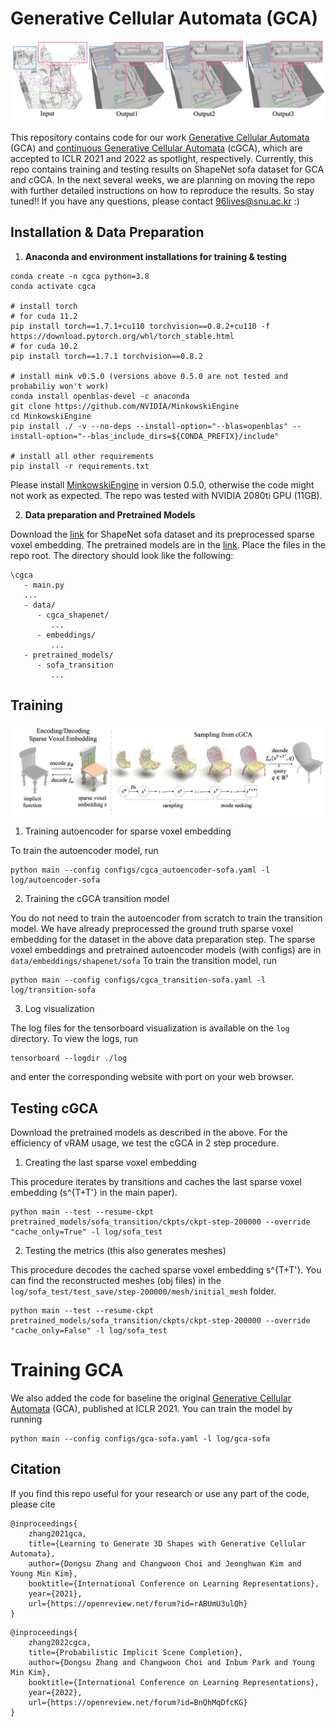 # Generative Cellular Automata (GCA) 



![Alt text](media/teaser.jpg?raw=true "Title")

This repository contains code for our work [Generative Cellular Automata](https://openreview.net/forum?id=rABUmU3ulQh) (GCA) and [continuous Generative Cellular Automata](https://openreview.net/forum?id=BnQhMqDfcKG) (cGCA), which are accepted to ICLR 2021 and 2022 as spotlight, respectively. Currently, this repo contains training and testing results on ShapeNet sofa dataset for GCA and cGCA. In the next several weeks, we are planning on moving the repo with further detailed instructions on how to reproduce the results. So stay tuned!! If you have any questions, please contact 96lives@snu.ac.kr :) 



## Installation & Data Preparation

1. **Anaconda and environment installations for training & testing**

```
conda create -n cgca python=3.8
conda activate cgca

# install torch
# for cuda 11.2
pip install torch==1.7.1+cu110 torchvision==0.8.2+cu110 -f https://download.pytorch.org/whl/torch_stable.html
# for cuda 10.2
pip install torch==1.7.1 torchvision==0.8.2

# install mink v0.5.0 (versions above 0.5.0 are not tested and probabiliy won't work)
conda install openblas-devel -c anaconda 
git clone https://github.com/NVIDIA/MinkowskiEngine
cd MinkowskiEngine
pip install ./ -v --no-deps --install-option="--blas=openblas" --install-option="--blas_include_dirs=${CONDA_PREFIX}/include" 

# install all other requirements
pip install -r requirements.txt
```
Please install [MinkowskiEngine](https://github.com/NVIDIA/MinkowskiEngine) in version 0.5.0, otherwise the code might not work as expected.
The repo was tested with NVIDIA 2080ti GPU (11GB).


2. **Data preparation and Pretrained Models**

Download the [link](https://drive.google.com/file/d/1QnrPQQEeeasGmrcBf2yu0T2YvAVI8GqJ/view?usp=sharing) for ShapeNet sofa dataset and its preprocessed sparse voxel embedding.
The pretrained models are in the [link](https://drive.google.com/file/d/1qF-F2FWMMUWhtoYbq-ViqUPc5tGma58v/view?usp=sharing).
Place the files in the repo root.
The directory should look like the following:

```
\cgca
   - main.py
   ...
   - data/
      - cgca_shapenet/
         ...
      - embeddings/
         ...
   - pretrained_models/
      - sofa_transition
         ...
```

## Training 
![Alt text](media/method_overview.jpg?raw=true "Title")
1. Training autoencoder for sparse voxel embedding

To train the autoencoder model, run
```
python main --config configs/cgca_autoencoder-sofa.yaml -l log/autoencoder-sofa
```

2. Training the cGCA transition model

You do not need to train the autoencoder from scratch to train the transition model.
We have already preprocessed the ground truth sparse voxel embedding for the dataset in the above data preparation step.
The sparse voxel embeddings and pretrained autoencoder models (with configs) are in `data/embeddings/shapenet/sofa`
To train the transition model, run
```
python main --config configs/cgca_transition-sofa.yaml -l log/transition-sofa
```

3. Log visualization

The log files for the tensorboard visualization is available on the `log` directory.
To view the logs, run
```
tensorboard --logdir ./log
```
and enter the corresponding website with port on your web browser.


## Testing cGCA
Download the pretrained models as described in the above.
For the efficiency of vRAM usage, we test the cGCA in 2 step procedure.

1. Creating the last sparse voxel embedding 

This procedure iterates by transitions and caches the last sparse voxel embedding (s^{T+T'} in the main paper).
```
python main --test --resume-ckpt pretrained_models/sofa_transition/ckpts/ckpt-step-200000 --override "cache_only=True" -l log/sofa_test
```
2. Testing the metrics (this also generates meshes)

This procedure decodes the cached sparse voxel embedding s^{T+T'}.
You can find the reconstructed meshes (obj files) in the `log/sofa_test/test_save/step-200000/mesh/initial_mesh` folder.

```
python main --test --resume-ckpt pretrained_models/sofa_transition/ckpts/ckpt-step-200000 --override "cache_only=False" -l log/sofa_test
```



# Training GCA

We also added the code for baseline the original [Generative Cellular Automata](https://openreview.net/forum?id=rABUmU3ulQh) (GCA), published at ICLR 2021. You can train the model by running 

```
python main --config configs/gca-sofa.yaml -l log/gca-sofa
```



## Citation

If you find this repo useful for your research or use any part of the code, please cite 

```
@inproceedings{
	zhang2021gca,
	title={Learning to Generate 3D Shapes with Generative Cellular Automata},
	author={Dongsu Zhang and Changwoon Choi and Jeonghwan Kim and Young Min Kim},
	booktitle={International Conference on Learning Representations},
	year={2021},
	url={https://openreview.net/forum?id=rABUmU3ulQh}
}
```

```
@inproceedings{
	zhang2022cgca,
	title={Probabilistic Implicit Scene Completion},
	author={Dongsu Zhang and Changwoon Choi and Inbum Park and Young Min Kim},
	booktitle={International Conference on Learning Representations},
	year={2022},
	url={https://openreview.net/forum?id=BnQhMqDfcKG}
}
```
